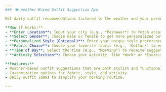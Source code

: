 ```yaml
---
### 🌤️ Weather-Based Outfit Suggestion App

Get daily outfit recommendations tailored to the weather and your personal style! Whether it's a sunny morning or a chilly evening, this app helps you choose the perfect outfit based on location-specific weather data, your activity, and fabric preferences.

**How it Works:**
- **Enter Location**: Input your city (e.g., *Peshawar*) to fetch accurate weather information.
- **Select Gender**: Choose male or female to get more personalized outfit suggestions.
- **Personalized Style (Optional)**: Enter your unique style preference (e.g., *Peshawari*) for custom recommendations.
- **Fabric Choice**: Choose your favorite fabric (e.g., *Cotton*) to ensure comfort throughout the day.
- **Time of Day**: Select the time (e.g., *Morning*) to receive suggestions best suited for that part of the day.
- **Activity Selection**: Choose your activity, like *Work* or *Exercise*, for attire recommendations that fit the occasion.

**Features:**
- Weather-based outfit suggestions that are both stylish and functional.
- Customization options for fabric, style, and activity.
- Daily outfit ideas to simplify your morning routine.

---
```


